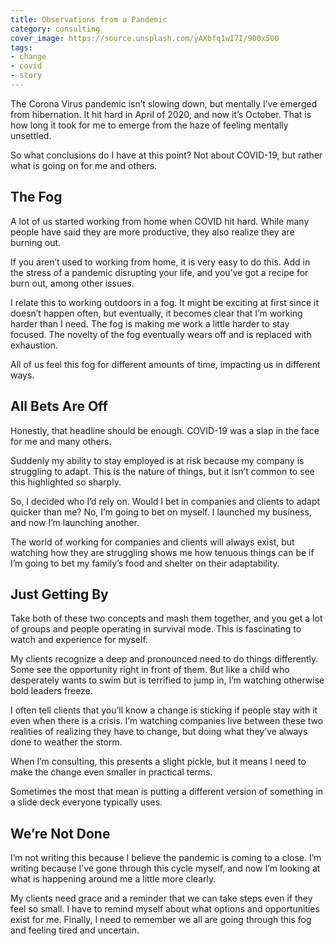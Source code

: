 ```yaml
---
title: Observations from a Pandemic
category: consulting
cover_image: https://source.unsplash.com/yAXbfq1wI7I/900x500
tags:
- change
- covid
- story
---
```

The Corona Virus pandemic isn’t slowing down, but mentally I’ve emerged from hibernation. It hit hard in April of 2020, and now it’s October. That is how long it took for me to emerge from the haze of feeling mentally unsettled.

So what conclusions do I have at this point? Not about COVID-19, but rather what is going on for me and others.

## The Fog

A lot of us started working from home when COVID hit hard. While many people have said they are more productive, they also realize they are burning out.

If you aren’t used to working from home, it is very easy to do this. Add in the stress of a pandemic disrupting your life, and you’ve got a recipe for burn out, among other issues.

I relate this to working outdoors in a fog. It might be exciting at first since it doesn’t happen often, but eventually, it becomes clear that I’m working harder than I need. The fog is making me work a little harder to stay focused. The novelty of the fog eventually wears off and is replaced with exhaustion.

All of us feel this fog for different amounts of time, impacting us in different ways.

## All Bets Are Off

Honestly, that headline should be enough. COVID-19 was a slap in the face for me and many others.

Suddenly my ability to stay employed is at risk because my company is struggling to adapt. This is the nature of things, but it isn’t common to see this highlighted so sharply.

So, I decided who I’d rely on. Would I bet in companies and clients to adapt quicker than me? No, I’m going to bet on myself. I launched my business, and now I’m launching another.

The world of working for companies and clients will always exist, but watching how they are struggling shows me how tenuous things can be if I’m going to bet my family’s food and shelter on their adaptability.

## Just Getting By

Take both of these two concepts and mash them together, and you get a lot of groups and people operating in survival mode. This is fascinating to watch and experience for myself.

My clients recognize a deep and pronounced need to do things differently. Some see the opportunity right in front of them. But like a child who desperately wants to swim but is terrified to jump in, I’m watching otherwise bold leaders freeze.

I often tell clients that you’ll know a change is sticking if people stay with it even when there is a crisis. I’m watching companies live between these two realities of realizing they have to change, but doing what they’ve always done to weather the storm.

When I’m consulting, this presents a slight pickle, but it means I need to make the change even smaller in practical terms.

Sometimes the most that mean is putting a different version of something in a slide deck everyone typically uses.

## We’re Not Done

I’m not writing this because I believe the pandemic is coming to a close. I’m writing because I’ve gone through this cycle myself, and now I’m looking at what is happening around me a little more clearly.

My clients need grace and a reminder that we can take steps even if they feel so small. I have to remind myself about what options and opportunities exist for me. Finally, I need to remember we all are going through this fog and feeling tired and uncertain.
